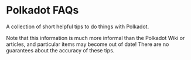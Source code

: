 # Polkadot FAQs

A collection of short helpful tips to do things with Polkadot.

Note that this information is much more informal than the Polkadot Wiki or articles, and particular items may become out of date! There are no guarantees about the accuracy of these tips.
